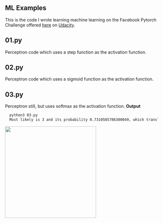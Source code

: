 ## ML Examples
This is the code I wrote learning machine learning on the Facebook Pytorch Challenge offered [here](https://classroom.udacity.com/nanodegrees/nd188/) on [Udacity](ssroom.udacity.com/me).

## 01.py
Perceptron code which uses a step function as the activation function.

## 02.py
Perceptron code which uses a sigmoid function as the activation function.

## 03.py
Perceptron still, but uses softmax as the activation function.
**Output**
```bash
  python3 03.py
  Most likely is 3 and its probability 0.7310585786300049, which translates to 60.0%
```
<img src="screesnhots/03.png" width="300">

